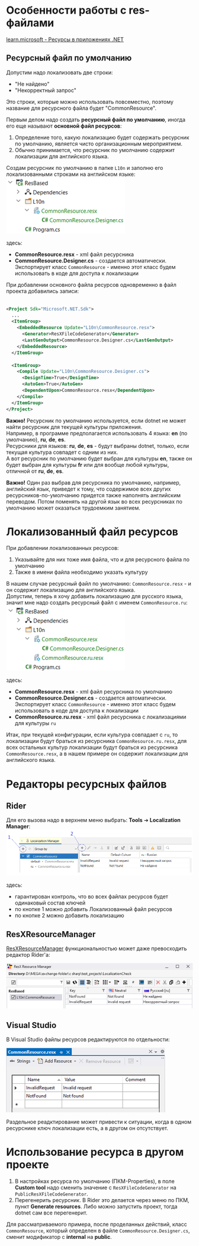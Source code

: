 # Особенности работы с res-файлами

[learn.microsoft - Ресурсы в приложениях .NET](https://learn.microsoft.com/ru-ru/dotnet/core/extensions/resources)

## Ресурсный файл по умолчанию

Допустим надо локализовать две строки:

- "Не найдено"
- "Некорректный запрос"

Это строки, которые можно использовать повсеместно, поэтому название для ресурсного файла будет "CommonResource".

Первым делом надо создать **ресурсный файл по умолчанию**, иногда его еще называют **основной файл ресурсов**:

1. Определение того, какую локализацию будет содержать ресурсник по умолчанию, является чисто организационным мероприятием.
2. Обычно принимается, что ресурсник по умолчанию содержит локализации для английского языка.

Создам ресурсник по умолчанию в папке `L10n` и заполню его локализованными строками на английском языке:  
![](./pic/res-default.png)

здесь:

- **CommonResource.resx** - xml файл ресурсника
- **CommonResource.Designer.cs** - создается автоматически. Экспортирует класс `CommonResource` - именно этот класс будем использовать в коде для доступа к локализации

При добавлении основного файла ресурсов одновременно в файл проекта добавились записи:

```xml

<Project Sdk="Microsoft.NET.Sdk">
  ...
  <ItemGroup>
    <EmbeddedResource Update="L10n\CommonResource.resx">
      <Generator>ResXFileCodeGenerator</Generator>
      <LastGenOutput>CommonResource.Designer.cs</LastGenOutput>
    </EmbeddedResource>
  </ItemGroup>

  <ItemGroup>
    <Compile Update="L10n\CommonResource.Designer.cs">
      <DesignTime>True</DesignTime>
      <AutoGen>True</AutoGen>
      <DependentUpon>CommonResource.resx</DependentUpon>
    </Compile>
  </ItemGroup>
</Project>
```

**Важно!** Ресурсник по умолчанию используется, если dotnet не может найти ресурсник для текущей культуры приложения.  
Например, в программе предполагается использовать 4 языка: **en** (по умолчанию), **ru**, **de**, **es**.  
Ресурсники для языков: **ru**, **de**, **es** - будут выбраны dotnet, только, если текущая культура совпадет с одним из них.  
А вот ресурсник по умолчанию будет выбран для культуры **en**, также он будет выбран для культуры **fr** или для вообще любой культуры, отличной от **ru**, **de**, **es**.

**Важно!** Один раз выбрав для ресурсника по умолчанию, например, английский язык, приведет к тому, что содержимое всех других ресурсников-по-умолчанию придется также наполнять английским переводом. Потом поменять на другой язык во всех ресурсниках по умолчанию может оказаться трудоемким занятием.

# Локализованный файл ресурсов

При добавлении локализованных ресурсов:

1. Указывайте для них тоже имя файла, что и для ресурсного файла по умолчанию
2. Также в имени файла необходимо указать культуру

В нашем случае ресурсный файл по умолчанию: `CommonResource.resx` - и он содержит локализацию для английского языка.  
Допустим, теперь я хочу добавить локализацию для русского языка, значит мне надо создать ресурсный файл с именем `CommonResource.ru`:  
![](./pic/res-localized.png)

здесь:

- **CommonResource.resx** - xml файл ресурсника по умолчанию
- **CommonResource.Designer.cs** - создается автоматически. Экспортирует класс `CommonResource` - именно этот класс будем использовать в коде для доступа к локализации
- **CommonResource.ru.resx** - xml файл ресурсника с локализациями для культуры `ru`

Итак, при текущей конфигурации, если культура совпадает с `ru`, то локализации будут браться из ресурсника `CommonResource.ru.resx`, для всех остальных культур локализации будут браться из ресурсника `CommonResource.resx`, а в нашем примере он содержит локализации для английского языка.

# Редакторы ресурсных файлов

## Rider

Для его вызова надо в верхнем меню выбрать: **Tools** ➔ **Localization Manager**:  
![](./pic/res-localization-manager.png)

здесь:

- гарантирован контроль, что во всех файлах ресурсов будет одинаковый состав ключей
- по кнопке 1 можно добавить Локализованный файл ресурсов
- по кнопке 2 можно добавить локализацию

## ResXResourceManager

[ResXResourceManager](https://github.com/dotnet/ResXResourceManager) функциональностью может даже превосходить редактор Rider'а:

![](./pic/resx-manager.png)

## Visual Studio

В Visual Studio файлы ресурсов редактируются по отдельности:

![](./pic/vs-res-editor.png)

Раздельное реадктирование может привести к ситуации, когда в одном ресурснике ключ локализации есть, а в другом он отсутствует.

# Использование ресурса в другом проекте

1. В настройках ресурса по умолчанию (ПКМ-Properties), в поле **Custom tool** надо сменить значение с `ResXFileCodeGenerator` на `PublicResXFileCodeGenerator`.
2. Перегенерить ресурсник. В Rider это делается через меню по ПКМ, пункт **Generate resources**. Либо можно запустить проект, тогда dotnet сам все перегенерит.

Для рассматриваемого примера, после проделанных действий, класс `CommonResource`, который определен в файле `CommonResource.Designer.cs`, сменит модификатор с **internal** на **public**.
